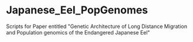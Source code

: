 # Japanese_Eel_PopGenomes
Scripts for Paper entitled "Genetic Architecture of Long Distance Migration and Population genomics of the Endangered Japanese Eel"
